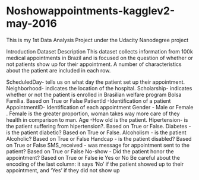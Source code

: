 # Noshowappointments-kagglev2-may-2016
This is my 1st Data Analysis Project under the Udacity Nanodegree project

Introduction
Dataset Description
This dataset collects information from 100k medical appointments in Brazil and is focused on the question of whether or not patients show up for their appointment. A number of characteristics about the patient are included in each row.

ScheduledDay- tells us on what day the patient set up their appointment.
Neighborhood- indicates the location of the hospital.
Scholarship- indicates whether or not the patient is enrolled in Brasilian welfare program Bolsa Família. Based on True or False
PatientId -Identification of a patient
AppointmentID- Identification of each appointment
Gender - Male or Female . Female is the greater proportion, woman takes way more care of they health in comparison to man.
Age -How old is the patient.
Hipertension- is the patient suffering from hipertension?. Based on True or False.
Diabetes - is the patient diabetic? Based on True or False.
Alcoholism - is the patient Alcoholic? Based on True or False
Handcap - is the patient disabled? Based on True or False
SMS_received - was message for appointment sent to the patient? Based on True or False
No-show - Did the patient honor the appointment? Based on True or False ie Yes or No Be careful about the encoding of the last column: it says ‘No’ if the patient showed up to their appointment, and ‘Yes’ if they did not show up
